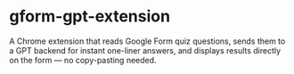 # gform-gpt-extension
A Chrome extension that reads Google Form quiz questions, sends them to a GPT backend for instant one-liner answers, and displays results directly on the form — no copy-pasting needed.
